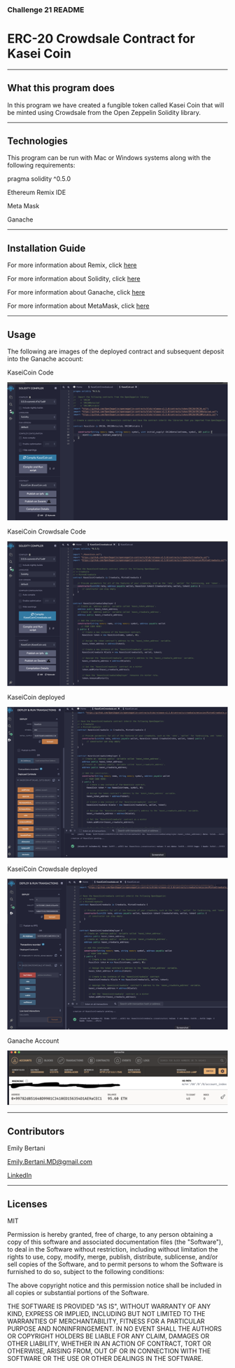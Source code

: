 ### Challenge 21 README

# ERC-20 Crowdsale Contract for Kasei Coin

---

## What this program does

In this program we have created a fungible token called Kasei Coin that will be minted using Crowdsale from the Open Zeppelin Solidity library. 

---

## Technologies

This program can be run with Mac or Windows systems along with the following requirements:

pragma solidity ^0.5.0

Ethereum Remix IDE

Meta Mask

Ganache

---


## Installation Guide


For more information about Remix, click [here](https://remix.ethereum.org/)

For more information about Solidity, click [here](https://docs.soliditylang.org/en/v0.8.13/)

For more information about Ganache, click [here](https://trufflesuite.com/ganache/)

For more information about MetaMask, click [here](https://metamask.io/)


---


## Usage


The following are images of the deployed contract and subsequent deposit into the Ganache account:


KaseiCoin Code

![KaseiCoin Code](https://github.com/EmilyBertani/Challenge_21/blob/main/Evaluation%20Evidence/KaseiCoin_screenshot.png)

KaseiCoin Crowdsale Code

![KaseiCoin Crowdsale Code](https://github.com/EmilyBertani/Challenge_21/blob/main/Evaluation%20Evidence/KaseiCoinCrowdsale_screenshot.png)

KaseiCoin deployed

![KaseiCoin deployed](https://github.com/EmilyBertani/Challenge_21/blob/main/Evaluation%20Evidence/KaseiCoin_deployed.png)

KaseiCoin Crowdsale deployed

![KaseiCoin Crowdsale deployed](https://github.com/EmilyBertani/Challenge_21/blob/main/Evaluation%20Evidence/Kasei_crowdsale_deployed.png)

Ganache Account

![Ganache Account](https://github.com/EmilyBertani/Challenge_21/blob/main/Evaluation%20Evidence/Transaction_success.png)


---


## Contributors

Emily Bertani

Emily.Bertani.MD@gmail.com

[LinkedIn](https://www.linkedin.com/feed/)

---

## Licenses

MIT

Permission is hereby granted, free of charge, to any person obtaining a copy of this software and associated documentation files (the "Software"), to deal in the Software without restriction, including without limitation the rights to use, copy, modify, merge, publish, distribute, sublicense, and/or sell copies of the Software, and to permit persons to whom the Software is furnished to do so, subject to the following conditions:

The above copyright notice and this permission notice shall be included in all copies or substantial portions of the Software.

THE SOFTWARE IS PROVIDED "AS IS", WITHOUT WARRANTY OF ANY KIND, EXPRESS OR IMPLIED, INCLUDING BUT NOT LIMITED TO THE WARRANTIES OF MERCHANTABILITY, FITNESS FOR A PARTICULAR PURPOSE AND NONINFRINGEMENT. IN NO EVENT SHALL THE AUTHORS OR COPYRIGHT HOLDERS BE LIABLE FOR ANY CLAIM, DAMAGES OR OTHER LIABILITY, WHETHER IN AN ACTION OF CONTRACT, TORT OR OTHERWISE, ARISING FROM, OUT OF OR IN CONNECTION WITH THE SOFTWARE OR THE USE OR OTHER DEALINGS IN THE SOFTWARE.

